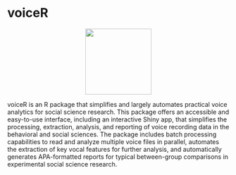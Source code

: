 # voiceR

<p align="center"><img src="https://github.com/francesc-busquet/voiceR/assets/26624411/721ab893-7136-43ec-9392-019e6ddef1b4 )https://github.com/francesc-busquet/voiceR/assets/26624411/721ab893-7136-43ec-9392-019e6ddef1b4 " width="150"></p>

voiceR is an R package that simplifies and largely automates practical voice analytics for social science research. This package offers an accessible and easy-to-use interface, including an interactive Shiny app, that simplifies the processing, extraction, analysis, and reporting of voice recording data in the behavioral and social sciences. The package includes batch processing capabilities to read and analyze multiple voice files in parallel, automates the extraction of key vocal features for further analysis, and automatically generates APA-formatted reports for typical between-group comparisons in experimental social science research.



